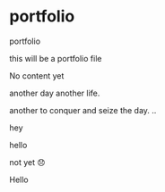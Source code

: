 # portfolio
portfolio


this will be a portfolio file

No content yet

another day another life.

another to conquer and seize the day.
..

hey

hello

not yet 😞

Hello 
